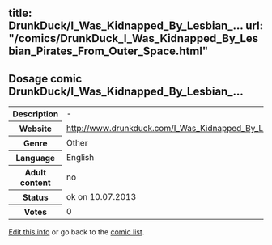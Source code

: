 title: DrunkDuck/I_Was_Kidnapped_By_Lesbian_...
url: "/comics/DrunkDuck_I_Was_Kidnapped_By_Lesbian_Pirates_From_Outer_Space.html"
---
Dosage comic DrunkDuck/I_Was_Kidnapped_By_Lesbian_...
-----------------------------------------

<p id="msg"></p>
<script type="text/javascript">
if (window.location.search === '?edit_info_mail=sent_ok') {
  var elem = document.getElementById("msg");
  elem.innerHTML = 'Edited information sucessfully sent for review, which is usually done daily. Thanks!';
  elem.className = 'ok';
}
</script>
<table class="comicinfo">
<tr>
<th>Description</th><td>-</td>
</tr>
<tr>
<th>Website</th><td><a href="http://www.drunkduck.com/I_Was_Kidnapped_By_Lesbian_Pirates_From_Outer_Space/">http://www.drunkduck.com/I_Was_Kidnapped_By_Lesbian_Pirates_From_Outer_Space/</a></td>
</tr>
<tr>
<th>Genre</th><td>Other</td>
</tr>
<tr>
<th>Language</th><td>English</td>
</tr>
<tr>
<th>Adult content</th><td>no</td>
</tr>
<tr>
<th>Status</th><td>ok on 10.07.2013</td>
</tr>
<tr>
<th>Votes</th><td>0</td>
</tr>
</table>

[Edit this info](DrunkDuck_I_Was_Kidnapped_By_Lesbian_Pirates_From_Outer_Space_edit.html) or go back to the [comic list](../comic-index.html).
